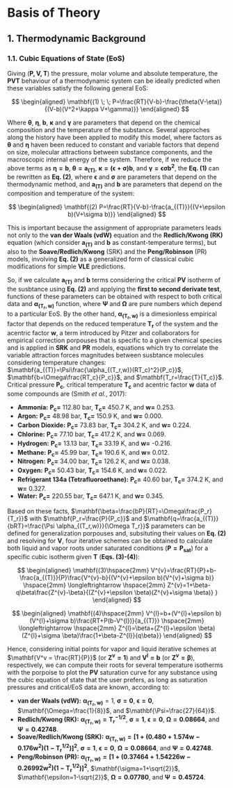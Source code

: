# Basis of Theory

## 1. Thermodynamic Background

### 1.1. Cubic Equations of State (EoS)

Giving $(\mathbf{P,V,T})$ the pressure, molar volume and absolute temperature, the $\mathbf{PVT}$ behaviour of a thermodynamic system can be ideally predicted when these variables satisfy the following general EoS:

$$
\begin{aligned}
\mathbf{(1) \; \; P=\frac{RT}{V-b}-\frac{\theta(V-\eta)}{(V-b)(V^2+\kappa V+\gamma)}} 
\end{aligned}
$$

Where $\mathbf{\theta}$, $\mathbf{\eta}$, $\mathbf{b}$, $\mathbf{\kappa}$ and $\mathbf{\gamma}$ are parameters that depend on the chemical composition and the temperature of the substance. Several approches along the history have been applied to modify this model, where factors as $\mathbf{\theta}$ and $\mathbf{\eta}$ haven been reduced to constant and variable factors that depend on size, molecular attractions between substance components, and the macroscopic internal energy of the system. Therefore, if we reduce the above terms as $\mathbf{\eta = b}$, $\mathbf{ \theta = a_{(T)} }$, $\mathbf{ \kappa = (\epsilon + \sigma)b }$, and $\mathbf{ \gamma = \epsilon \sigma b^2 }$, the **Eq. (1)** can be rewritten as **Eq. (2)**, where $\mathbf{\epsilon}$ and $\mathbf{\sigma}$ are parameters that depend on the thermodynamic method, and $\mathbf{a_{(T)}}$ and $\mathbf{b}$ are parameters that depend on the composition and temperature of the system:

$$
\begin{aligned}
\mathbf{(2) P=\frac{RT}{V-b}-\frac{a_{(T)}}{(V+\epsilon b)(V+\sigma b)}}
\end{aligned}
$$

This is important because the assignment of appropriate parameters leads not only to the **van der Waals (vdW)** equation and the **Redlich/Kwong (RK)** equation (which consider $\mathbf{a_{(T)}}$ and $\mathbf{b}$ as constant-temperature terms), but also to the **Soave/Redlich/Kwong** (SRK) and the **Peng/Robinson** (PR) models, involving **Eq. (2)** as a generalized form of classical cubic modifications for simple $\mathbf{VLE}$ predictions.

So, if we calculate $\mathbf{a_{(T)}}$ and $\mathbf{b}$ terms considering the critical $\mathbf{PV}$ isotherm of the susbtance using **Eq. (2)** and applying the **first to second derivate test**, functions of these parameters can be obtained with respect to both critical data and $\mathbf{\alpha_{(T_r,w)}}$ function, where $\mathbf{\Psi}$ and $\mathbf{\Omega}$ are pure numbers which depend to a particular EoS. By the other hand, $\mathbf{\alpha_{(T_r,w)}}$ is a dimesionless empirical factor that depends on the reduced temperature $\mathbf{T_r}$ of the system and the acentric factor $\mathbf{w}$, a term introduced by Pitzer and collaborators for empirical correction porpouses that is specific to a given chemical species and is applied in **SRK** and **PR** models, equations which try to correlate the variable attraction forces magnitudes between susbtance molecules considering temperature changes: $\mathbf{a_{(T)}=\Psi\frac{\alpha_{(T_r,w)}(RT_c)^2}{P_c}}$, $\mathbf{b=\Omega\frac{RT_c}{P_c}}$, and $\mathbf{T_r=\frac{T}{T_c}}$. Critical pressure $\mathbf{P_c}$, critical temperature $\mathbf{T_c}$ and acentric factor $\mathbf{w}$ data of some compounds are (Smith *et al.*, 2017):

+ **Ammonia:** $\mathbf{P_c=}$ 112.80 bar, $\mathbf{T_c=}$ 450.7 K, and $\mathbf{w=}$ 0.253.
+ **Argon:** $\mathbf{P_c=}$ 48.98 bar, $\mathbf{T_c=}$ 150.9 K, and $\mathbf{w=}$ 0.000.
+ **Carbon Dioxide:** $\mathbf{P_c=}$ 73.83 bar, $\mathbf{T_c=}$ 304.2 K, and $\mathbf{w=}$ 0.224.
+ **Chlorine:** $\mathbf{P_c=}$ 77.10 bar, $\mathbf{T_c=}$ 417.2 K, and $\mathbf{w=}$ 0.069.
+ **Hydrogen:** $\mathbf{P_c=}$ 13.13 bar, $\mathbf{T_c=}$ 33.19 K, and $\mathbf{w=}$ -0.216.
+ **Methane:** $\mathbf{P_c=}$ 45.99 bar, $\mathbf{T_c=}$ 190.6 K, and $\mathbf{w=}$ 0.012.
+ **Nitrogen:** $\mathbf{P_c=}$ 34.00 bar, $\mathbf{T_c=}$ 126.2 K, and $\mathbf{w=}$ 0.038.
+ **Oxygen:** $\mathbf{P_c=}$ 50.43 bar, $\mathbf{T_c=}$ 154.6 K, and $\mathbf{w=}$ 0.022.
+ **Refrigerant 134a (Tetrafluoroethane):** $\mathbf{P_c=}$ 40.60 bar, $\mathbf{T_c=}$ 374.2 K, and $\mathbf{w=}$ 0.327.
+ **Water:** $\mathbf{P_c=}$ 220.55 bar, $\mathbf{T_c=}$ 647.1 K, and $\mathbf{w=}$ 0.345.

Based on these facts, $\mathbf{\beta=\frac{bP}{RT}=\Omega\frac{P_r}{T_r}}$ with $\mathbf{P_r=\frac{P}{P_c}}$ and $\mathbf{q=\frac{a_{(T)}}{bRT}=\frac{\Psi \alpha_{(T_r,w)}}{\Omega T_r}}$ parameters can be defined for generalization porpouses and, subsituting their values on **Eq. (2)** and resolving for $\mathbf{V}$, four iterative schemes can be obtained to calculate both liquid and vapor roots under saturated conditions $(\mathbf{P=P_{sat}})$ for a specific cubic isotherm given $\mathbf{T}$ (**Eqs. (3)-(4)**):

$$
\begin{aligned}
\mathbf{(3)\hspace{2mm} V^{v}=\frac{RT}{P}+b-\frac{a_{(T)}}{P}\frac{V^{v}-b}{(V^{v}+\epsilon b)(V^{v}+\sigma b)} \hspace{2mm} \longleftrightarrow \hspace{2mm} Z^{v}=1+\beta-q\beta\frac{Z^{v}-\beta}{(Z^{v}+\epsilon \beta)(Z^{v}+\sigma \beta)} }
\end{aligned}
$$

$$
\begin{aligned}
\mathbf{(4)\hspace{2mm} V^{l}=b+(V^{l}+\epsilon b)(V^{l}+\sigma b)\frac{RT+P(b-V^{l})}{a_{(T)}} \hspace{2mm} \longleftrightarrow \hspace{2mm} Z^{l}=\beta+(Z^{l}+\epsilon \beta)(Z^{l}+\sigma \beta)\frac{1+\beta-Z^{l}}{q\beta}} 
\end{aligned}
$$


Hence, considering initial points for vapor and liquid iterative schemes at $\mathbf{V^v = \frac{RT}{P}}$ (or $\mathbf{Z^v=1}$) and $\mathbf{V^l = b}$ (or $\mathbf{Z^v=\beta}$), respectively, we can compute their roots for several temperature isotherms with the porpoise to plot the $\mathbf{PV}$ saturation curve for any substance using the cubic equation of state that the user prefers, as long as saturation pressures and critical/EoS data are known, according to:

+ **van der Waals (vdW):** $\mathbf{\alpha_{(T_r,w)}}=1$, $\mathbf{\sigma=0}$, $\mathbf{\epsilon=0}$, $\mathbf{\Omega=\frac{1}{8}}$, and $\mathbf{\Psi=\frac{27}{64}}$.
+ **Redlich/Kwong (RK):** $\mathbf{\alpha_{(T_r,w)}=T_r^{-1/2}}$, $\mathbf{\sigma=1}$, $\mathbf{\epsilon=0}$, $\mathbf{\Omega=0.08664}$, and $\mathbf{\Psi=0.42748}$.
+ **Soave/Redlich/Kwong (SRK):** $\mathbf{\alpha_{(T_r,w)}=[1+(0.480+1.574w-0.176w^2)(1-T_r^{1/2})]^2}$, $\mathbf{\sigma=1}$, $\mathbf{\epsilon=0}$, $\mathbf{\Omega=0.08664}$, and $\mathbf{\Psi=0.42748}$.
+ **Peng/Robinson (PR):** $\mathbf{\alpha_{(T_r,w)}=[1+(0.37464+1.54226w-0.26992w^2)(1-T_r^{1/2})]^2}$, $\mathbf{\sigma=1+\sqrt{2}}$, $\mathbf{\epsilon=1-\sqrt{2}}$, $\mathbf{\Omega=0.07780}$, and $\mathbf{\Psi=0.45724}$.